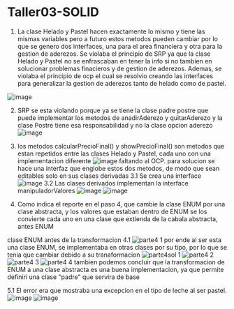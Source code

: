 # Taller03-SOLID

1. La clase Helado y Pastel hacen exactamente lo mismo y tiene las mismas variables pero a futuro estos metodos pueden cambiar por lo que se genero dos interfaces, una para el area financiera y otra para la gestion de aderezos. Se violaba el principio de SRP ya que la clase Helado y Pastel no se enfrascaban en tener la info si no tambien en solucionar problemas finacieros y de gestion de aderezos. Ademas, se violaba el principio de ocp el cual se resolvio creando las interfaces para generalizar la gestion de aderezos tanto de helado como de pastel.

![image](https://user-images.githubusercontent.com/75048588/121569061-03e60780-c9e6-11eb-96f3-9b7d32880463.png)

2. SRP se esta violando porque ya se tiene la clase padre postre que puede implementar los metodos de anadirAderezo y quitarAderezo y la clase Postre tiene esa responsabilidad y no la clase opcion aderezo
![image](https://user-images.githubusercontent.com/75048588/121571045-2547f300-c9e8-11eb-96e0-83af9cfd66f7.png)

3. los metodos calcularPrecioFinal() y showPrecioFinal() son metodos que estan repetidos entre las clases Helado y Pastel, cada uno con una implementacion diferente
![image](https://user-images.githubusercontent.com/70306437/121587165-1a965980-c9fa-11eb-90b2-745ca18e57ec.png)
faltando al OCP. para solucion se hace una interfaz que englobe estos dos metodos, de modo que sean editables solo en sus clases derivadas
3.1 Se crea una interface
![image](https://user-images.githubusercontent.com/70306437/121588026-0a32ae80-c9fb-11eb-8576-282dc3f563c3.png)
3.2 Las clases derivados implementan la interface manipuladorValores
![image](https://user-images.githubusercontent.com/70306437/121587617-a1e3cd00-c9fa-11eb-974b-98fc58db2c46.png)
![image](https://user-images.githubusercontent.com/70306437/121587704-b627ca00-c9fa-11eb-9711-f444c4c8bb9c.png)

4. Como indica el reporte en el paso 4, que cambie la clase ENUM por una clase abstracta, y los valores que estaban dentro de ENUM se los convierte cada uno en una clase que extienda de la cabala abstracta, antes ENUM

clase ENUM antes de la transformacion
4.1 ![parte4 1](https://user-images.githubusercontent.com/70306437/121617780-45e56c80-ca2b-11eb-8369-88b970b1e42e.PNG)
por ende al ser esta una clase ENUM, se implementaba en otras clases por su tipo, por lo que se tenia que cambiar debido a su tranaformacion
![parte4sol 1](https://user-images.githubusercontent.com/70306437/121618112-dde35600-ca2b-11eb-8e0e-606b6bdc7b3d.PNG)
![parte4 2](https://user-images.githubusercontent.com/70306437/121618132-e9368180-ca2b-11eb-88c4-fc8fdec5397b.PNG)
![parte4 3](https://user-images.githubusercontent.com/70306437/121618145-ed629f00-ca2b-11eb-891e-56469136117a.PNG)
![parte4 4](https://user-images.githubusercontent.com/70306437/121618148-efc4f900-ca2b-11eb-8011-dbd82556cf7a.PNG)
tambien podemos concluir que la transformacion de ENUM a una clase abstracta es una buena implementacion, ya que permite definiri una clase "padre" que servira de base




5.1 El error era que mostraba una excepcion en el tipo de leche al ser pastel.
![image](https://user-images.githubusercontent.com/77079653/121602653-41aa5680-ca0d-11eb-8e0c-1b89f292efb4.png)
![image](https://user-images.githubusercontent.com/77079653/121602729-5dadf800-ca0d-11eb-8d93-b6ef5bbb71ab.png)

